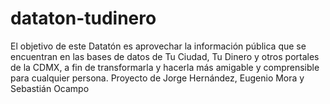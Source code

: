 # dataton-tudinero
El objetivo de este Datatón es aprovechar la información pública que se encuentran en las bases de datos de Tu Ciudad, Tu Dinero y otros portales de la CDMX, a fin de transformarla y hacerla más amigable y comprensible para cualquier persona. Proyecto de Jorge Hernández, Eugenio Mora y Sebastián Ocampo
